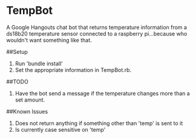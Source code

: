 TempBot
=======

A Google Hangouts chat bot that returns temperature information from a ds18b20 temperature sensor connected to a raspberry pi...because who wouldn't want something like that.


##Setup

1. Run 'bundle install' 
1. Set the appropriate information in TempBot.rb.  


##TODO

 1. Have the bot send a message if the temperature changes more than a set amount.
 
##Known Issues
 1. Does not return anything if something other than 'temp' is sent to it
 2. Is currently case sensitive on 'temp'
